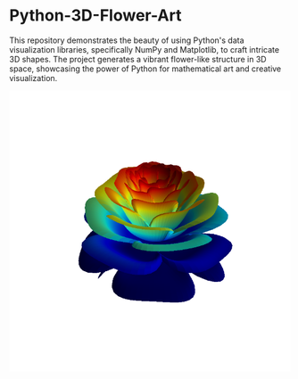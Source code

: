 # Python-3D-Flower-Art
This repository demonstrates the beauty of using Python's data visualization libraries, specifically NumPy and Matplotlib, to craft intricate 3D shapes. The project generates a vibrant flower-like structure in 3D space, showcasing the power of Python for mathematical art and creative visualization.

![3D Flower](https://github.com/KhaledEkramy/Python-3D-Flower-Art/blob/main/flower.png)
